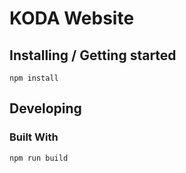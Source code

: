 # KODA Website

## Installing / Getting started

```shell
npm install
```

## Developing

### Built With

```shell
npm run build
```
